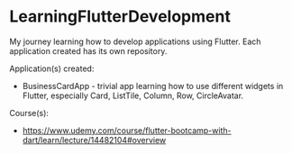 # LearningFlutterDevelopment
My journey learning how to develop applications using Flutter.
Each application created has its own repository.

Application(s) created:
  * BusinessCardApp - trivial app learning how to use different widgets in Flutter, especially Card, ListTile, Column, Row, CircleAvatar.

Course(s):
  * https://www.udemy.com/course/flutter-bootcamp-with-dart/learn/lecture/14482104#overview
